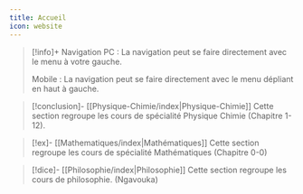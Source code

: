 ```yaml
---
title: Accueil
icon: website
---
```

> [!info]+ Navigation
 > 	PC : La navigation peut se faire directement avec le menu à votre gauche.
 > 	
 > 	Mobile : La navigation peut se faire directement avec le menu dépliant en haut à gauche. 

> [!conclusion]- [[Physique-Chimie/index|Physique-Chimie]]
 > Cette section regroupe les cours de spécialité Physique Chimie (Chapitre 1-12).

> [!ex]- [[Mathematiques/index|Mathématiques]]
 > Cette section regroupe les cours de spécialité Mathématiques (Chapitre 0-0)

> [!dice]- [[Philosophie/index|Philosophie]]
 > Cette section regroupe les cours de philosophie. (Ngavouka)


<!---

#### Physique-Chimie :

| n°  | Amélioration prévu.                                                                          |
| --- | ------------------------------------------------------------------          |
| 1   | Correction exercices Chapitre 12.                                                      |
| 2   | Correction exercices Doppler.                                                           |
| 3   | Relire tout les Exercices pour repérer les coquilles.                          |
| 4   | Mise en page de certaines écriture LaTex/KaTex.                              |
| 5   | Rajouter Chapitre 13.                                                                         |
| 6   | Rajouter des Types Bac                                                                      |
| 7   | Correction AE (J'aurais jamais la foi).                                                 |


#### Mathématiques :

| n°  | Amélioration prévu.                                                                    |
| --- | ----------------------------------------------------------               |
| 1   | Réfléchir à une structure pour les pages de Mathématiques.    |
| 2   | Trouver les notions de Mathématiques à mettre.                       |
| 3   | Mettre les méthodes de Mathématiques                                   |

-->
